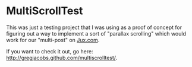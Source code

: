 # MultiScrollTest

This was just a testing project that I was using as a proof of concept for figuring out a way to implement a sort of "parallax scrolling" which would work for our "multi-post" on <a href="http://jux.com" target="_blank">Jux.com</a>.

If you want to check it out, go here: <a href="http://gregjacobs.github.com/multiscrolltest/" target="_blank">http://gregjacobs.github.com/multiscrolltest/</a>.